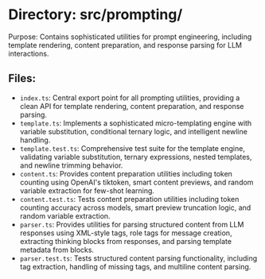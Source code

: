 # Directory: src/prompting/

Purpose: Contains sophisticated utilities for prompt engineering, including template rendering, content preparation, and response parsing for LLM interactions.

## Files:

- `index.ts`: Central export point for all prompting utilities, providing a clean API for template rendering, content preparation, and response parsing.
- `template.ts`: Implements a sophisticated micro-templating engine with variable substitution, conditional ternary logic, and intelligent newline handling.
- `template.test.ts`: Comprehensive test suite for the template engine, validating variable substitution, ternary expressions, nested templates, and newline trimming behavior.
- `content.ts`: Provides content preparation utilities including token counting using OpenAI's tiktoken, smart content previews, and random variable extraction for few-shot learning.
- `content.test.ts`: Tests content preparation utilities including token counting accuracy across models, smart preview truncation logic, and random variable extraction.
- `parser.ts`: Provides utilities for parsing structured content from LLM responses using XML-style tags, role tags for message creation, extracting thinking blocks from responses, and parsing template metadata from <META> blocks.
- `parser.test.ts`: Tests structured content parsing functionality, including tag extraction, handling of missing tags, and multiline content parsing.